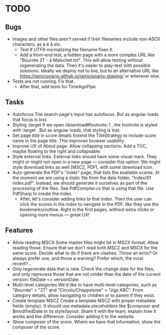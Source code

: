 
# TODO

## Bugs

- Images and other files aren't served if their filenames include non-ASCII characters: as à é å etc.
  - Test if UTF8-normalizing the filename fixes it.
  - Add a front-end test, a hidden page with a more complex URL like "Bourrée 2T - à Malochet.txt".
        This will allow testing without regenerating the data.
        Then it's easier to play-test with possible solutions.
        Ideally we deploy not to live, but to an alternative URL like https://jamicionario.github.io/jamicionario-staging/ or wherever else.
- Tests are not running. Fix that.
  - After that, add tests for TimeAgoPipe.

## Tasks

- Autofocus
    The search page's input has autofocus.
    But as angular loads that focus is lost.
- Styling :target
    If we open /download#footnote-1 , the footnote is styled with :target .
    But as angular loads, that styling is lost.
- Set page title in score details
    Extend the TitleStrategy to include score name in the page title.
    This improves browser usability.
- Improve UX of About page.
    Allow collapsing sections.
    Add a TOC, maybe floating to the right and collapsable.
- Style external links.
    External links should have some visual mark.
    They might or might not open in a new page — consider this option.
    We might style download links as well (MSCZ, PDF), with some download icon.
- Auto-generate the PDF's "index" page, that lists the available scores.
    At the moment we are using a static file from the data folder, "Index/01 index.pdf".
    Instead, we should generate it ourselves as part of the processing of the files.
    See PdfCompiler.cs that is using that file. Use PdfSharp to create the index.
  - After, let's consider adding links to that index.
        Then the user can click the scores in the index to navigate in the PDF, like they use the bookmarks/outline.
        Right in the first pages, without extra clicks or opening more menus — great UX!

## Features

- Allow reading MSCX
    Some master files might be in MSCX format.
    Allow reading those.
    Ensure that we don't read both MSCZ and MSCX for the same score.
        Decide what to do if there are clashes. Throw an error? Or always prefer one, and throw a warning? Prefer which, the most recent?...
- Only regenerate data that is new.
    Check the change date for the files, and only reprocess those that are not onlder than the date of the current version: fileDate <= versionDate.
- Multi-level categories
    We'd like to have multi-level categories, such as "Bourrée" > "2T" and "Círculo/Chappeloise" > "Jigs ABC".
    From category details, allow navigating to children or to parent if they exist.
- Create template MSCZ
    Create a template MSCZ with proper metadata fields (empty).
    It should use metadata placeholders like $composer and $modifiedDate in its style/layout.
    Share it with the team, explain how it works and the difference.
    Consider adding it to the website.
- Show composer of the score.
    Where we have that information, show the composer of the score.
